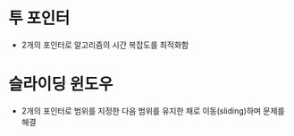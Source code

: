 # 투 포인터

- 2개의 포인터로 알고리즘의 시간 복잡도를 최적화함

# 슬라이딩 윈도우

- 2개의 포인터로 범위를 지정한 다음 범위를 유지한 채로 이동(sliding)하며 문제를 해결

